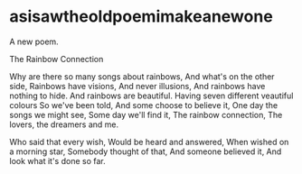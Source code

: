 # asisawtheoldpoemimakeanewone
A new poem.

The Rainbow Connection

Why are there so many songs about rainbows,
And what's on the other side,
Rainbows have visions,
And never illusions,
And rainbows have nothing to hide.
And rainbows are beautiful. 
Having seven different veautiful colours
So we've been told,
And some choose to believe it,
One day the songs we might see,
Some day we'll find it,
The rainbow connection,
The lovers, the dreamers and me.

Who said that every wish,
Would be heard and answered,
When wished on a morning star,
Somebody thought of that,
And someone believed it,
And look what it's done so far.
